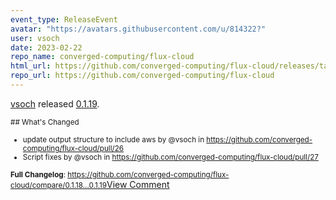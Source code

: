 ```yaml
---
event_type: ReleaseEvent
avatar: "https://avatars.githubusercontent.com/u/814322?"
user: vsoch
date: 2023-02-22
repo_name: converged-computing/flux-cloud
html_url: https://github.com/converged-computing/flux-cloud/releases/tag/0.1.19
repo_url: https://github.com/converged-computing/flux-cloud
---
```


<a href='https://github.com/vsoch' target='_blank'>vsoch</a> released <a href='https://github.com/converged-computing/flux-cloud/releases/tag/0.1.19' target='_blank'>0.1.19</a>.

<small>## What's Changed
* update output structure to include aws by @vsoch in https://github.com/converged-computing/flux-cloud/pull/26
* Script fixes by @vsoch in https://github.com/converged-computing/flux-cloud/pull/27

**Full Changelog**: https://github.com/converged-computing/flux-cloud/compare/0.1.18...0.1.19</small><a href='https://github.com/converged-computing/flux-cloud/releases/tag/0.1.19' target='_blank'>View Comment</a>